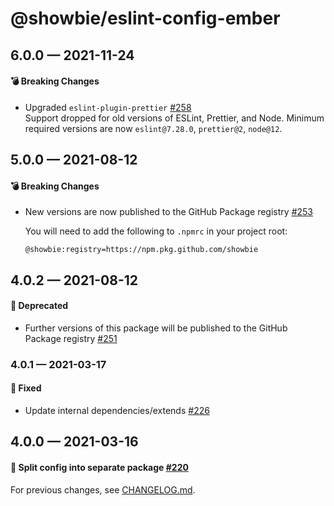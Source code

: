 # @showbie/eslint-config-ember

## 6.0.0 — 2021-11-24

#### 💣 Breaking Changes

- Upgraded `eslint-plugin-prettier` [#258](https://github.com/showbie/showbie-eslint-config/pull/258)  
  Support dropped for old versions of ESLint, Prettier, and Node. Minimum required
  versions are now `eslint@7.28.0`, `prettier@2`, `node@12`.

## 5.0.0 — 2021-08-12

#### 💣 Breaking Changes

- New versions are now published to the GitHub Package registry [#253](https://github.com/showbie/showbie-eslint-config/pull/253)

  You will need to add the following to `.npmrc` in your project root:

  ```
  @showbie:registry=https://npm.pkg.github.com/showbie
  ```

## 4.0.2 — 2021-08-12

#### 🚚 Deprecated

- Further versions of this package will be published to the GitHub Package registry [#251](https://github.com/showbie/showbie-eslint-config/pull/251)

### 4.0.1 — 2021-03-17

#### 🐛 Fixed

- Update internal dependencies/extends [#226](https://github.com/showbie/showbie-eslint-config/pull/226)

## 4.0.0 — 2021-03-16

#### 🍱 Split config into separate package [#220](https://github.com/showbie/showbie-eslint-config/pull/220)

For previous changes, see [CHANGELOG.md](https://github.com/showbie/showbie-eslint-config/blob/main/CHANGELOG.md).
